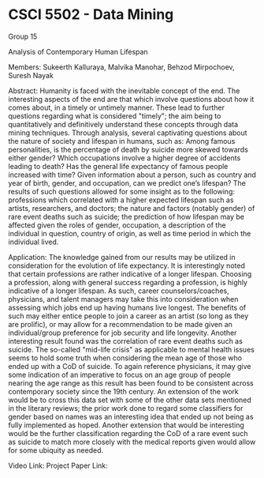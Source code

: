 # CSCI 5502 - Data Mining
Group 15

Analysis of Contemporary Human Lifespan

Members: Sukeerth Kalluraya, Malvika Manohar, Behzod Mirpochoev, Suresh Nayak

Abstract:
  Humanity is faced with the inevitable concept of the end. The interesting aspects of the end are that which involve questions about how it comes about, in a timely or untimely manner. These lead to further questions regarding what is considered "timely"; the aim being to quantitatively and definitively understand these concepts through data mining techniques. Through analysis, several captivating questions about the nature of society and lifespan in humans, such as: 
Among famous personalities, is the percentage of death by suicide more skewed towards either gender?
Which occupations involve a higher degree of accidents leading to death?
Has the general life expectancy of famous people increased with time?
Given information about a person, such as country and year of birth, gender, and occupation, can we predict one’s lifespan? 
The results of such questions allowed for some insight as to the following: professions which correlated with a higher expected lifespan such as artists, researchers, and doctors; the nature and factors (notably gender) of rare event deaths such as suicide; the prediction of how lifespan may be affected given the roles of gender, occupation, a description of the individual in question, country of origin, as well as time period in which the individual lived. 

Application:
  The knowledge gained from our results may be utilized in consideration for the evolution of life expectancy. It is interestingly noted that certain professions are rather indicative of a longer lifespan. Choosing a profession, along with general success regarding a profession, is highly indicative of a longer lifespan. As such, career counselors/coaches, physicians, and talent managers may take this into consideration when assessing which jobs end up having humans live longest. The benefits of such may either entice people to join a career as an artist (so long as they are prolific), or may allow for a recommendation to be made given an individual/group preference for job security and life longevity. Another interesting result found was the correlation of rare event deaths such as suicide. The so-called "mid-life crisis" as applicable to mental health issues seems to hold some truth when considering the mean age of those who ended up with a CoD of suicide. To again reference physicians, it may give some indication of an imperative to focus on an age group of people nearing the age range as this result has been found to be consistent across contemporary society since the 19th century. An extension of the work would be to cross this data set with some of the other data sets mentioned in the literary reviews; the prior work done to regard some classifiers for gender based on names was an interesting idea that ended up not being as fully implemented as hoped. Another extension that would be interesting would be the further classification regarding the CoD of a rare event such as suicide to match more closely with the medical reports given would allow for some ubiquity as needed.

Video Link:
Project Paper Link:
